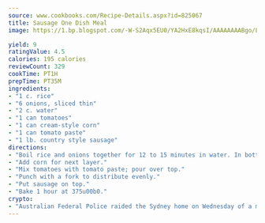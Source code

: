 ```yaml
---
source: www.cookbooks.com/Recipe-Details.aspx?id=825067
title: Sausage One Dish Meal
image: https://1.bp.blogspot.com/-W-S2Aqx5EU0/YA2HxE8kqsI/AAAAAAAABgo/LNxJ2X_rvYgPNsplYMgQNjuwxaZ0e3pQQCLcBGAsYHQ/s320/17.png

yield: 9
ratingValue: 4.5
calories: 195 calories
reviewCount: 329
cookTime: PT1H
prepTime: PT35M
ingredients:
- "1 c. rice"
- "6 onions, sliced thin"
- "2 c. water"
- "1 can tomatoes"
- "1 can cream-style corn"
- "1 can tomato paste"
- "1 lb. country style sausage"
directions:
- "Boil rice and onions together for 12 to 15 minutes in water. In bottom of casserole, put rice and onions."
- "Add corn for next layer."
- "Mix tomatoes with tomato paste; pour over top."
- "Punch with a fork to distribute evenly."
- "Put sausage on top."
- "Bake 1 hour at 375u00b0."
crypto:
- "Australian Federal Police raided the Sydney home on Wednesday of a man named by Wired magazine as the probable creator of cryptocurrency bitcoin, a Reuters witness said."
---
```

